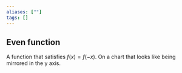 ```yaml
---
aliases: [""]
tags: []
---
```


## Even function
A function that satisfies $f(x)=f(-x)$. On a chart that looks like being mirrored in the y axis.

